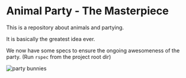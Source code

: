 # Animal Party - The Masterpiece

This is a repository about animals and partying. 

It is basically the greatest idea ever.

We now have some specs to ensure the ongoing awesomeness of the party. (Run `rspec` from the project root dir)

![party bunnies](https://cloud.githubusercontent.com/assets/1024672/2556192/7fc6e998-b6cd-11e3-887d-f6c5e3288fc8.jpg)
